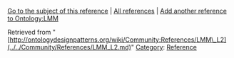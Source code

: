 [Go to the subject of this reference](../../Ontology/LMM.md "Ontology:LMM") | [All references](../../Community/References.1.md "Community:References") | [Add another reference to Ontology:LMM](http://ontologydesignpatterns.org/wiki/Special:AddData/Reference?Reference[Subject]=Ontology:LMM&subject=Ontology:LMM)


Retrieved from "[http://ontologydesignpatterns.org/wiki/Community:References/LMM\_L2](../../Community/References/LMM_L2.md)"
 [Category](http://ontologydesignpatterns.org/wiki/Special:Categories "Special:Categories"): [Reference](../../Category/Reference.md "Category:Reference")
